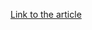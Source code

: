 [Link to the article](https://veronews.com/2023/12/15/hackers-in-iran-attack-computer-at-vero-utilities/)
